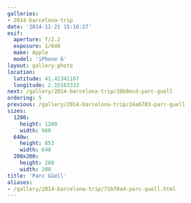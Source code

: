 ```yaml
---
galleries:
- 2014-barcelona-trip
date: '2014-11-21 15:16:27'
exif:
  aperture: f/2.2
  exposure: 1/648
  make: Apple
  model: 'iPhone 6'
layout: gallery-photo
location:
  latitude: 41.41341167
  longitude: 2.15163333
next: /gallery/2014-barcelona-trip/38b9ecd-parc-guell
ordering: 5
previous: /gallery/2014-barcelona-trip/24a6783-parc-guell
sizes:
  1280:
    height: 1280
    width: 960
  640w:
    height: 853
    width: 640
  200x200:
    height: 200
    width: 200
title: 'Parc Güell'
aliases:
- /gallery/2014-barcelona-trip/71bf8a4-parc-guell.html
---
```

